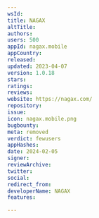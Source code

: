 ```yaml
---
wsId: 
title: NAGAX
altTitle: 
authors: 
users: 500
appId: nagax.mobile
appCountry: 
released: 
updated: 2023-04-07
version: 1.0.18
stars: 
ratings: 
reviews: 
website: https://nagax.com/
repository: 
issue: 
icon: nagax.mobile.png
bugbounty: 
meta: removed
verdict: fewusers
appHashes: 
date: 2024-02-05
signer: 
reviewArchive: 
twitter: 
social: 
redirect_from: 
developerName: NAGAX
features: 

---
```



